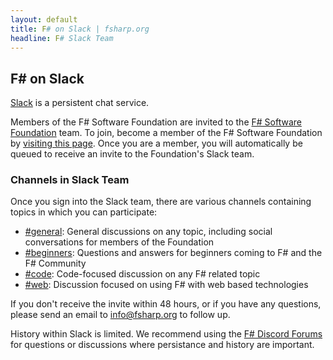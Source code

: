```yaml
---
layout: default
title: F# on Slack | fsharp.org
headline: F# Slack Team
---
```


## F# on Slack

[Slack](https://slack.com/) is a persistent chat service.

Members of the F# Software Foundation are invited to the [F# Software Foundation](https://fsharp.slack.com/) team. To join, become a member of the F# Software Foundation by [visiting this page](https://foundation.fsharp.org/join). Once you are a member, you will automatically be queued to receive an invite to the Foundation's Slack team.  

### Channels in Slack Team

Once you sign into the Slack team, there are various channels containing topics in which you can participate:

* [#general](https://fsharp.slack.com/messages/general/): General discussions on any topic, including social conversations for members of the Foundation
* [#beginners](https://fsharp.slack.com/messages/beginners/): Questions and answers for beginners coming to F# and the F# Community
* [#code](https://fsharp.slack.com/messages/code/): Code-focused discussion on any F# related topic
* [#web](https://fsharp.slack.com/messages/web/): Discussion focused on using F# with web based technologies

If you don't receive the invite within 48 hours, or if you have any questions, please send an email to <info@fsharp.org> to follow up.

History within Slack is limited. We recommend using the [F# Discord Forums](https://discord.gg/R6n7c54) for questions or discussions where persistance and history are important.
